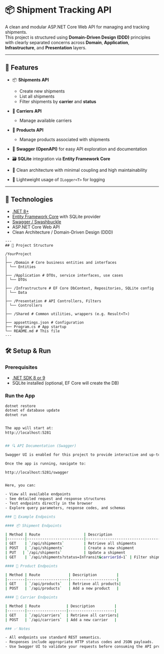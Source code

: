 # 📦 Shipment Tracking API

A clean and modular ASP.NET Core Web API for managing and tracking shipments.  
This project is structured using **Domain-Driven Design (DDD)** principles with clearly separated concerns across **Domain**, **Application**, **Infrastructure**, and **Presentation** layers.

---

## 🚀 Features

- 📦 **Shipments API**  
  - Create new shipments  
  - List all shipments  
  - Filter shipments by **carrier** and **status**

- 🚚 **Carriers API**  
  - Manage available carriers

- 🛒 **Products API**  
  - Manage products associated with shipments

- 📄 **Swagger (OpenAPI)** for easy API exploration and documentation

- 🗃️ **SQLite** integration via **Entity Framework Core**

- 🧱 Clean architecture with minimal coupling and high maintainability

- 📃 Lightweight usage of `ILogger<T>` for logging

---

## 🧱 Technologies

- [.NET 8+](https://dotnet.microsoft.com/en-us/)
- [Entity Framework Core](https://learn.microsoft.com/en-us/ef/core/) with SQLite provider
- [Swagger / Swashbuckle](https://github.com/domaindrivendev/Swashbuckle.AspNetCore)
- ASP.NET Core Web API
- Clean Architecture / Domain-Driven Design (DDD)

```
---
## 📂 Project Structure

/YourProject
│
├── /Domain # Core business entities and interfaces
│ └── Entities
│
├── /Application # DTOs, service interfaces, use cases
│ └── DTOs
│
├── /Infrastructure # EF Core DbContext, Repositories, SQLite config
│ └── Data
│
├── /Presentation # API Controllers, Filters
│ └── Controllers
│
├── /Shared # Common utilities, wrappers (e.g. Result<T>)
│
├── appsettings.json # Configuration
├── Program.cs # App startup
└── README.md # This file
---
```

## 🛠️ Setup & Run

### Prerequisites

- [.NET SDK 8 or 9](https://dotnet.microsoft.com/en-us/download)
- SQLite installed (optional, EF Core will create the DB)

### Run the App

```bash
dotnet restore
dotnet ef database update
dotnet run


The app will start at:
http://localhost:5281


## 🔍 API Documentation (Swagger)

Swagger UI is enabled for this project to provide interactive and up-to-date API documentation.

Once the app is running, navigate to:

http://localhost:5281/swagger


Here, you can:

- View all available endpoints
- See detailed request and response structures
- Test endpoints directly in the browser
- Explore query parameters, response codes, and schemas

### 🧪 Example Endpoints

#### 📦 Shipment Endpoints

| Method | Route                    | Description                           |
|--------|--------------------------|---------------------------------------|
| GET    | `/api/shipments`         | Retrieve all shipments                |
| POST   | `/api/shipments`         | Create a new shipment                 |
| PUT   | `/api/shipments`          | Update a shipment                     |
| GET    | `/api/shipments?status=InTransit&carrierId=1` | Filter shipments by status and carrier |

#### 🛒 Product Endpoints

| Method | Route             | Description         |
|--------|-------------------|---------------------|
| GET    | `/api/products`   | Retrieve all products|
| POST   | `/api/products`   | Add a new product   |

#### 🚚 Carrier Endpoints

| Method | Route            | Description         |
|--------|------------------|---------------------|
| GET    | `/api/carriers`  | Retrieve all carriers|
| POST   | `/api/carriers`  | Add a new carrier   |

### ✅ Notes

- All endpoints use standard REST semantics.
- Responses include appropriate HTTP status codes and JSON payloads.
- Use Swagger UI to validate your requests before consuming the API programmatically.
